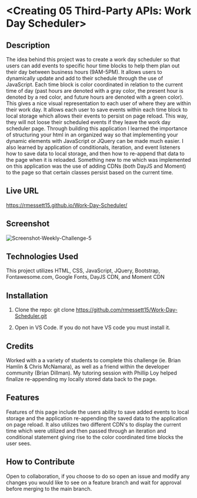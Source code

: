# <Creating 05 Third-Party APIs: Work Day Scheduler>

## Description

The idea behind this project was to create a work day scheduler so that users can add events to specific hour time blocks to help them plan out their day between business hours (9AM-5PM). It allows users to dynamically update and add to their schedule through the use of JavaScript. Each time block is color coordinated in relation to the current time of day (past hours are denoted with a gray color, the present hour is denoted by a red color, and future hours are denoted with a green color). This gives a nice visual representation to each user of where they are within their work day. It allows each user to save events within each time block to local storage which allows their events to persist on page reload. This way, they will not loose their scheduled events if they leave the work day scheduler page. Through building this application I learned the importance of structuring your html in an organized way so that implementing your dynamic elements with JavaScript or JQuery can be made much easier. I also learned by application of conditionals, iteration, and event listeners how to save data to local storage, and then how to re-append that data to the page when it is reloaded. Something new to me which was implemented on this application was the use of adding CDNs (both DayJS and Moment) to the page so that certain classes persist based on the current time.

## Live URL

https://rmessett15.github.io/Work-Day-Scheduler/

## Screenshot

![Screenshot-Weekly-Challenge-5](https://user-images.githubusercontent.com/120127903/224795456-a4266236-8b3b-46ab-a1af-8b655b0a2912.png)

## Technologies Used

This project utilizes HTML, CSS, JavaScript, JQuery, Bootstrap, Fontawesome.com, Google Fonts, DayJS CDN, and Moment CDN

## Installation

1. Clone the repo:
   git clone https://github.com/rmessett15/Work-Day-Scheduler.git

2. Open in VS Code. If you do not have VS code you must install it.

## Credits

Worked with a a variety of students to complete this challenge (ie. Brian Hamlin & Chris McNamara), as well as a friend within the developer community (Brian Dillman). My tutoring session with Phillip Loy helped finalize re-appending my locally stored data back to the page.

## Features

Features of this page include the users ability to save added events to local storage and the application re-appending the saved data to the application on page reload. It also utilizes two different CDN's to display the current time which were utilized and then passed through an iteration and conditional statement giving rise to the color coordinated time blocks the user sees.

## How to Contribute

Open to collaboration, if you choose to do so open an issue and modify any changes you would like to see on a feature branch and wait for approval before merging to the main branch.

